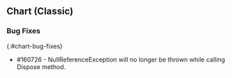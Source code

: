 ## Chart (Classic)

### Bug Fixes
{:#chart-bug-fixes}

*  \#160726 - NullReferenceException will no longer be thrown while calling Dispose method. 


